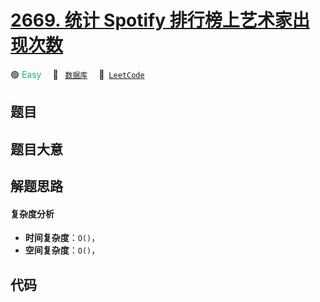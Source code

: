 # [2669. 统计 Spotify 排行榜上艺术家出现次数](https://leetcode.com/problems/count-artist-occurrences-on-spotify-ranking-list)

🟢 <font color=#15bd66>Easy</font>&emsp; 🔖&ensp; [`数据库`](/outline/tag/database.md)&emsp; 🔗&ensp;[`LeetCode`](https://leetcode.com/problems/count-artist-occurrences-on-spotify-ranking-list)

## 题目




## 题目大意




## 解题思路

#### 复杂度分析

- **时间复杂度**：`O()`，
- **空间复杂度**：`O()`，

## 代码

```javascript

```